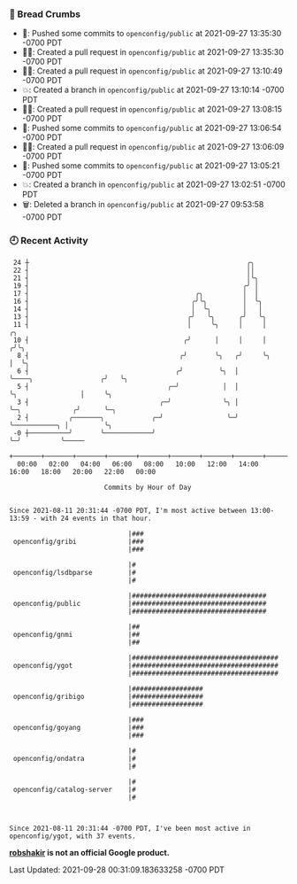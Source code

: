 ### 🍞 Bread Crumbs

 * 🚢: Pushed some commits to `openconfig/public` at 2021-09-27 13:35:30 -0700 PDT
 * ✍🏼: Created a pull request in `openconfig/public` at 2021-09-27 13:35:30 -0700 PDT
 * ✍🏼: Created a pull request in `openconfig/public` at 2021-09-27 13:10:49 -0700 PDT
 * 💥: Created a branch in `openconfig/public` at 2021-09-27 13:10:14 -0700 PDT
 * ✍🏼: Created a pull request in `openconfig/public` at 2021-09-27 13:08:15 -0700 PDT
 * 🚢: Pushed some commits to `openconfig/public` at 2021-09-27 13:06:54 -0700 PDT
 * ✍🏼: Created a pull request in `openconfig/public` at 2021-09-27 13:06:09 -0700 PDT
 * 🚢: Pushed some commits to `openconfig/public` at 2021-09-27 13:05:21 -0700 PDT
 * 💥: Created a branch in `openconfig/public` at 2021-09-27 13:02:51 -0700 PDT
 * 🗑: Deleted a branch in `openconfig/public` at 2021-09-27 09:53:58 -0700 PDT

### 🕘 Recent Activity
```
 24 ┼                                                       ╭╮
 22 ┤                                                       ││
 21 ┤                                                       │╰╮
 19 ┤                                                      ╭╯ │
 17 ┤                                          ╭╮          │  │
 16 ┤                                         ╭╯╰╮         │  ╰╮
 14 ┤                                         │  ╰╮        │   │
 13 ┤                                        ╭╯   ╰╮      ╭╯   ╰╮
 11 ┤                                        │     ╰╮     │     │                         ╭╮
 10 ┤                                       ╭╯      │     │     │                        ╭╯╰╮
  8 ┤                                      ╭╯       ╰╮   ╭╯     ╰╮                       │  ╰╮
  6 ┤                                     ╭╯         ╰╮  │       ╰────╮                 ╭╯   ╰╮
  5 ┤                                   ╭─╯           │  │            ╰╮                │     ╰╮
  3 ┤                                 ╭─╯             ╰╮ │             ╰─╮             ╭╯      ╰─╮
  2 ┤          ╭───────╮            ╭─╯                ╰─╯               ╰───────────╮ │         ╰╮
 -0 ┼──────────╯       ╰────────────╯                                                ╰─╯          ╰─────
    +───────+───────+───────+───────+───────+───────+───────+───────+───────+───────+───────+───────+────
  00:00   02:00   04:00   06:00   08:00   10:00   12:00   14:00   16:00   18:00   20:00   22:00   00:00   

						Commits by Hour of Day


Since 2021-08-11 20:31:44 -0700 PDT, I'm most active between 13:00-13:59 - with 24 events in that hour.

```



```
                              |###
 openconfig/gribi             |###
                              |###

                              |#
 openconfig/lsdbparse         |#
                              |#

                              |##################################
 openconfig/public            |##################################
                              |##################################

                              |##
 openconfig/gnmi              |##
                              |##

                              |#####################################
 openconfig/ygot              |#####################################
                              |#####################################

                              |##################
 openconfig/gribigo           |##################
                              |##################

                              |###
 openconfig/goyang            |###
                              |###

                              |#
 openconfig/ondatra           |#
                              |#

                              |#
 openconfig/catalog-server    |#
                              |#



Since 2021-08-11 20:31:44 -0700 PDT, I've been most active in openconfig/ygot, with 37 events.

```
**[robshakir](mailto:robjs@google.com) is not an official Google product.**  


Last Updated: 2021-09-28 00:31:09.183633258 -0700 PDT
